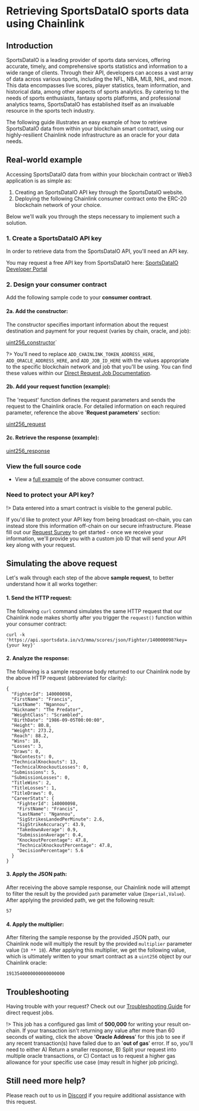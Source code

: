 # Retrieving SportsDataIO sports data using Chainlink

## Introduction

SportsDataIO is a leading provider of sports data services, offering accurate, timely, and comprehensive sports statistics and information to a wide range of clients. Through their API, developers can access a vast array of data across various sports, including the NFL, NBA, MLB, NHL, and more. This data encompasses live scores, player statistics, team information, and historical data, among other aspects of sports analytics. By catering to the needs of sports enthusiasts, fantasy sports platforms, and professional analytics teams, SportsDataIO has established itself as an invaluable resource in the sports tech industry.

The following guide illustrates an easy example of how to retrieve SportsDataIO data from within your blockchain smart contract, using our highly-resilient Chainlink node infrastructure as an oracle for your data needs.

## Real-world example

Accessing SportsDataIO data from within your blockchain contract or Web3 application is as simple as:

1. Creating an SportsDataIO API key through the SportsDataIO website.
1. Deploying the following Chainlink consumer contract onto the ERC-20 blockchain network of your choice. 

Below we'll walk you through the steps necessary to implement such a solution.

### 1. Create a SportsDataIO API key

In order to retrieve data from the SportsDataIO API, you'll need an API key. 

You may request a free API key from SportsDataIO here: [SportsDataIO Developer Portal](https://sportsdata.io/cart/free-trial)

### 2. Design your consumer contract

Add the following sample code to your **consumer contract**.

#### 2a. Add the constructor:

The constructor specifies important information about the request destination and payment for your request (varies by chain, oracle, and job): 

[uint256_constructor](/SportsDataIO.sol ':include :type=code :fragment=constructor')`

?> You'll need to replace `ADD_CHAINLINK_TOKEN_ADDRESS_HERE`, `ADD_ORACLE_ADDRESS_HERE`, and `ADD_JOB_ID_HERE` with the values appropriate to the specific blockchain network and job that you'll be using. You can find these values within our [Direct Request Job Documentation](/services/direct-request-jobs/Jobs-and-Pricing).

#### 2b. Add your request function (example):
The 'request' function defines the request parameters and sends the request to the Chainlink oracle. For detailed information on each required parameter, reference the above '**Request parameters**' section:

[uint256_request](/SportsDataIO.sol ':include :type=code :fragment=request')

#### 2c. Retrieve the response (example):

[uint256_response](/SportsDataIO.sol ':include :type=code :fragment=response')

### View the full source code

* View a [full example](https://github.com/LinkWellNodes/Documentation/blob/main/docs/services/direct-request-jobs/examples/sports-data/SportsDataIO.sol) of the above consumer contract.

### Need to protect your API key?

!> Data entered into a smart contract is visible to the general public.

If you'd like to protect your API key from being broadcast on-chain, you can instead store this information off-chain on our secure infrastructure. Please fill out our [Request Survey](https://linkwellnodes.io/Getting-Started.html) to get started - once we receive your information, we'll provide you with a custom job ID that will send your API key along with your request.

## Simulating the above request

Let's walk through each step of the above **sample request**, to better understand how it all works together:

#### 1. **Send the HTTP request**:

The following `curl` command simulates the same HTTP request that our Chainlink node makes shortly after you trigger the `request()` function within your consumer contract:

```
curl -k 'https://api.sportsdata.io/v3/mma/scores/json/Fighter/140000098?key={your key}' 
```

#### 2. **Analyze the response**:

The following is a sample response body returned to our Chainlink node by the above HTTP request (abbreviated for clarity):

```
{
  "FighterId": 140000098,
  "FirstName": "Francis",
  "LastName": "Ngannou",
  "Nickname": "The Predator",
  "WeightClass": "Scrambled",
  "BirthDate": "1986-09-05T00:00:00",
  "Height": 80.8,
  "Weight": 273.2,
  "Reach": 88.2,
  "Wins": 18,
  "Losses": 3,
  "Draws": 0,
  "NoContests": 0,
  "TechnicalKnockouts": 13,
  "TechnicalKnockoutLosses": 0,
  "Submissions": 5,
  "SubmissionLosses": 0,
  "TitleWins": 2,
  "TitleLosses": 1,
  "TitleDraws": 0,
  "CareerStats": {
    "FighterId": 140000098,
    "FirstName": "Francis",
    "LastName": "Ngannou",
    "SigStrikesLandedPerMinute": 2.6,
    "SigStrikeAccuracy": 43.9,
    "TakedownAverage": 0.9,
    "SubmissionAverage": 0.4,
    "KnockoutPercentage": 47.8,
    "TechnicalKnockoutPercentage": 47.8,
    "DecisionPercentage": 5.6
  }
}
```

#### 3. **Apply the JSON path**:

After receiving the above sample response, our Chainlink node will attempt to filter the result by the provided `path` parameter value (`Imperial,Value`). After applying the provided path, we get the following result:

```
57
```

#### 4. **Apply the multiplier**:

After filtering the sample response by the provided JSON path, our Chainlink node will multiply the result by the provided `multiplier` parameter value (`10 ** 18`). After applying this multiplier, we get the following value, which is ultimately written to your smart contract as a `uint256` object by our Chainlink oracle:

```
1913540000000000000000
```

## Troubleshooting

Having trouble with your request? Check out our [Troubleshooting Guide](/knowledgebase/Chainlink-Users-FAQ?id=direct-request-job-troubleshooting) for direct request jobs.

!> This job has a configured gas limit of **500,000** for writing your result on-chain. If your transaction isn't returning any value after more than 60 seconds of waiting, click the above '**Oracle Address**' for this job to see if any recent transaction(s) have failed due to an '**out of gas**' error. If so, you'll need to either A) Return a smaller response, B) Split your request into multiple oracle transactions, or C) Contact us to request a higher gas allowance for your specific use case (may result in higher job pricing). 

## Still need more help?

Please reach out to us in [Discord](https://discord.gg/AJ66pRz4) if you require additional assistance with this request.